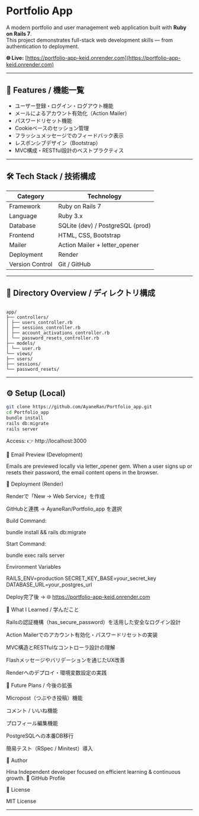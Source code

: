 # Portfolio App

A modern portfolio and user management web application built with **Ruby on Rails 7**.  
This project demonstrates full-stack web development skills — from authentication to deployment.

**🌐 Live:** [https://portfolio-app-keid.onrender.com](https://portfolio-app-keid.onrender.com)

---

## 🚀 Features / 機能一覧
- ユーザー登録・ログイン・ログアウト機能
- メールによるアカウント有効化（Action Mailer）
- パスワードリセット機能
- Cookieベースのセッション管理
- フラッシュメッセージでのフィードバック表示
- レスポンシブデザイン（Bootstrap）
- MVC構成・RESTful設計のベストプラクティス

---

## 🛠 Tech Stack / 技術構成

| Category | Technology |
|-----------|-------------|
| Framework | Ruby on Rails 7 |
| Language | Ruby 3.x |
| Database | SQLite (dev) / PostgreSQL (prod) |
| Frontend | HTML, CSS, Bootstrap |
| Mailer | Action Mailer + letter_opener |
| Deployment | Render |
| Version Control | Git / GitHub |

---

## 📂 Directory Overview / ディレクトリ構成
```

app/
├── controllers/
│ ├── users_controller.rb
│ ├── sessions_controller.rb
│ ├── account_activations_controller.rb
│ └── password_resets_controller.rb
├── models/
│ └── user.rb
└── views/
├── users/
├── sessions/
└── password_resets/

```
---
## ⚙️ Setup (Local)
```bash
git clone https://github.com/AyaneRan/Portfolio_app.git
cd Portfolio_app
bundle install
rails db:migrate
rails server
```
Access: 👉 http://localhost:3000

💌 Email Preview (Development)

Emails are previewed locally via letter_opener gem.
When a user signs up or resets their password, the email content opens in the browser.

🚀 Deployment (Render)

Renderで「New → Web Service」を作成

GitHubと連携 → AyaneRan/Portfolio_app を選択

Build Command:

bundle install && rails db:migrate


Start Command:

bundle exec rails server


Environment Variables

RAILS_ENV=production
SECRET_KEY_BASE=your_secret_key
DATABASE_URL=your_postgres_url


Deploy完了後 →
🌐 https://portfolio-app-keid.onrender.com

🧠 What I Learned / 学んだこと

Railsの認証機構（has_secure_password）を活用した安全なログイン設計

Action Mailerでのアカウント有効化・パスワードリセットの実装

MVC構造とRESTfulなコントローラ設計の理解

Flashメッセージやバリデーションを通じたUX改善

Renderへのデプロイ・環境変数設定の実践

🌱 Future Plans / 今後の拡張

 Micropost（つぶやき投稿）機能

 コメント / いいね機能

 プロフィール編集機能

 PostgreSQLへの本番DB移行

 簡易テスト（RSpec / Minitest）導入

👤 Author

Hina
Independent developer focused on efficient learning & continuous growth.
📎 GitHub Profile

📝 License

MIT License


---
